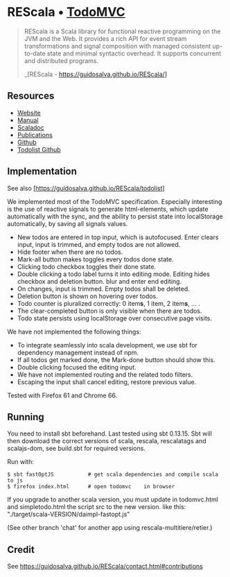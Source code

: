 # REScala • [TodoMVC](http://todomvc.com)

> 
> REScala is a Scala library for functional reactive programming on the JVM and
> the Web. It provides a rich API for event stream transformations and signal
> composition with managed consistent up-to-date state and minimal syntactic
> overhead. It supports concurrent and distributed programs.
> 
> _[REScala - https://guidosalva.github.io/REScala/]
> 

## Resources

- [Website](https://guidosalva.github.io/REScala/)
- [Manual](https://guidosalva.github.io/REScala/manual/)
- [Scaladoc](https://guidosalva.github.io/REScala/scaladoc/rescala/index.html)
- [Publications](https://guidosalva.github.io/REScala/Publications.html)
- [Github](https://github.com/guidosalva/REScala/)
- [Todolist Github](https://github.com/guidosalva/REScala/tree/master/Examples/Todolist)

## Implementation

See also [https://guidosalva.github.io/REScala/todolist]

We implemented most of the TodoMVC specification.
Especially interesting is the use of reactive signals to generate html-elements,
which update automatically with the sync, and the ability to persist state into
localStorage automatically, by saving all signals values.

 *  New todos are entered in top input, which is autofocused.
    Enter clears input, input is trimmed, and empty todos are not allowed.
 *  Hide footer when there are no todos.
 *  Mark-all button makes toggles every todos done state.
 *  Clicking todo checkbox toggles their done state.
 *  Double clicking a todo label turns it into editing mode.
    Editing hides checkbox and deletion button.
    blur and enter end editing.
 *  On changes, input is trimmed. Empty todos shall be deleted.
 *  Deletion button is shown on hovering over todos.
 *  Todo counter is pluralized correctly: 0 item**s**, 1 item, 2 item**s**, ... .
 *  The clear-completed button is only visible when there are todos.
 *  Todo state persists using localStorage over consecutive page visits.

We have not implemented the following things:

 *  To integrate seamlessly into scala development, we use sbt for dependency
    management instead of npm.
 *  If all todos get marked done, the Mark-done button should show this.
 *  Double clicking focused the editing input.
 *  We have not implemented routing and the related todo filters.
 *  Escaping the input shall cancel editing, restore previous value.

Tested with Firefox 61 and Chrome 66.

## Running

You need to install sbt beforehand. Last tested using sbt 0.13.15.
Sbt will then download the correct versions of scala, rescala, rescalatags and
scalajs-dom, see build.sbt for required versions.

Run with:

~~~
$ sbt fastOptJS           # get scala dependencies and compile scala to js
$ firefox index.html      # open todomvc    in browser
~~~

If you upgrade to another scala version, you must update in todomvc.html and
simpletodo.html the script src to the new version.
  like this: "./target/scala-VERSION/daimpl-fastopt.js"

(See other branch 'chat' for another app using rescala-multitiere/retier.)

## Credit

See https://guidosalva.github.io/REScala/contact.html#contributions

